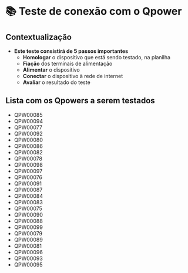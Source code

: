 # 📚 Teste de conexão com o Qpower
## Contextualização
- **Este teste consistirá de 5 passos importantes**
    - **Homologar** o dispositivo que está sendo testado, na planilha
    - **Fiação** dos terminais de alimentação
    - **Alimentar** o dispositivo
    - **Conectar** o dispositivo à rede de internet
    - **Avaliar** o resultado do teste

## Lista com os Qpowers a serem testados
- QPW00085
- QPW00094
- QPW00077
- QPW00092
- QPW00080
- QPW00086
- QPW00082
- QPW00078
- QPW00098
- QPW00097
- QPW00076
- QPW00091
- QPW00087
- QPW00084
- QPW00083
- QPW00075
- QPW00090
- QPW00088
- QPW00099
- QPW00079
- QPW00089
- QPW00081
- QPW00096
- QPW00093
- QPW00095